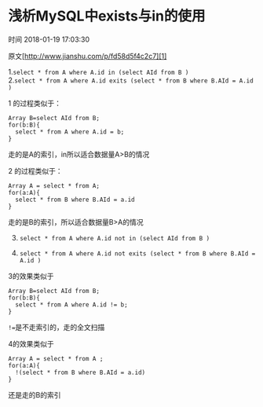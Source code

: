 # 浅析MySQL中exists与in的使用

 时间 2018-01-19 17:03:30  

原文[http://www.jianshu.com/p/fd58d5f4c2c7][1]


1.`select * from A where A.id in (select AId from B )`  
2.`select * from A where A.id exits (select * from B where B.AId = A.id )`
    

1 的过程类似于：

    Array B=select AId from B;
    for(b:B){
      select * from A where A.id = b;
    }

走的是A的索引，in所以适合数据量A>B的情况

2 的过程类似于：

    Array A = select * from A;
    for(a:A){
      select * from B where B.AId = a.id
    }

走的是B的索引，所以适合数据量B>A的情况

3. `select * from A where A.id not in (select AId from B )`

4. `select * from A where A.id not exits (select * from B where B.AId = A.id )`

3的效果类似于

    Array B=select AId from B;
    for(b:B){
      select * from A where A.id != b;
    }

`!=`是不走索引的，走的全文扫描

4的效果类似于

    Array A = select * from A ;
    for(a:A){
      !(select * from B where B.AId = a.id)
    }

还是走的B的索引

[1]: http://www.jianshu.com/p/fd58d5f4c2c7

